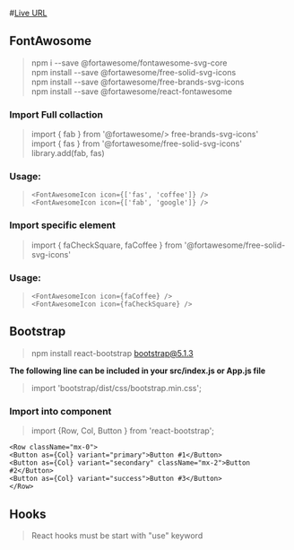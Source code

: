 #[Live URL](https://tourtoday-ecommerce.netlify.app/) 

## FontAwosome 

> npm i --save @fortawesome/fontawesome-svg-core\
> npm install --save @fortawesome/free-solid-svg-icons\
> npm install --save @fortawesome/free-brands-svg-icons\
> npm install --save @fortawesome/react-fontawesome

### Import Full collaction 
> import { fab } from '@fortawesome/> free-brands-svg-icons'\
> import { fas } from '@fortawesome/free-solid-svg-icons'\
> library.add(fab, fas)

### Usage:
> `<FontAwesomeIcon icon={['fas', 'coffee']} />`\
> `<FontAwesomeIcon icon={['fab', 'google']} />`

### Import specific element 
> import { faCheckSquare, faCoffee } from '@fortawesome/free-solid-svg-icons'

### Usage:
> `<FontAwesomeIcon icon={faCoffee} />`\
> `<FontAwesomeIcon icon={faCheckSquare} />`


## Bootstrap 

>npm install react-bootstrap bootstrap@5.1.3

**The following line can be included in your src/index.js or App.js file**
> import 'bootstrap/dist/css/bootstrap.min.css';

### Import into component
> import {Row, Col, Button } from 'react-bootstrap';

`<Row className="mx-0">`\
  `<Button as={Col} variant="primary">Button #1</Button>`\
  `<Button as={Col} variant="secondary" className="mx-2">Button #2</Button>`\
  `<Button as={Col} variant="success">Button #3</Button>`\
`</Row>`

## Hooks
> React hooks must be start with "use" keyword